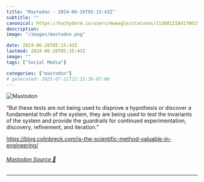 ```yaml
---
title: "Mastodon - 2024-06-26T05:15:43Z"
subtitle: ""
canonical: https://hachyderm.io/users/mweagle/statuses/112681218417861549
description:
image: "/images/mastodon.png"

date: 2024-06-26T05:15:43Z
lastmod: 2024-06-26T05:15:43Z
image: ""
tags: ["Social Media"]

categories: ["mastodon"]
# generated: 2025-07-21T21:15:38-07:00
---
```

![Mastodon](/images/mastodon.png)

<p>“But these tests are not being used to disprove a hypothesis or discover a fundamental truth of the system, they are being used to test the invariants of the system and provide the guardrails for continued experimentation, discovery, refinement, and iteration.”</p><p><a href="https://blog.colinbreck.com/is-the-scientific-method-valuable-in-engineering/" target="_blank" rel="nofollow noopener noreferrer" translate="no"><span class="invisible">https://</span><span class="ellipsis">blog.colinbreck.com/is-the-sci</span><span class="invisible">entific-method-valuable-in-engineering/</span></a></p>


###### [Mastodon Source 🐘](https://hachyderm.io/@mweagle/112681218417861549)

___
